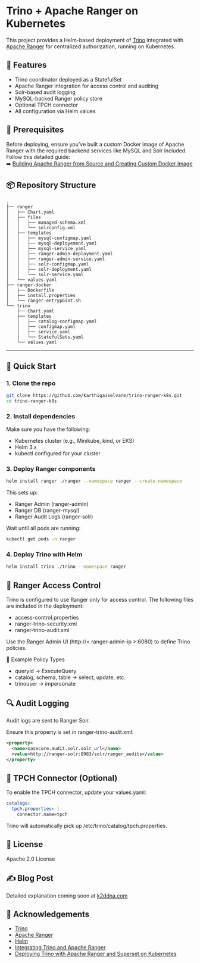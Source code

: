 # Trino + Apache Ranger on Kubernetes

This project provides a Helm-based deployment of [Trino](https://trino.io/) integrated with [Apache Ranger](https://ranger.apache.org/) for centralized authorization, running on Kubernetes.

## 🔧 Features

- Trino coordinator deployed as a StatefulSet
- Apache Ranger integration for access control and auditing
- Solr-based audit logging
- MySQL-backed Ranger policy store
- Optional TPCH connector
- All configuration via Helm values

## 📌 Prerequisites

Before deploying, ensure you’ve built a custom Docker image of Apache Ranger with the required backend services like MySQL and Solr included.  
Follow this detailed guide:  
➡️ [Building Apache Ranger from Source and Creating Custom Docker Image](https://www.k2ddna.com/2025/08/building-apache-ranger-from-source.html)

## 📦 Repository Structure


```
.
├── ranger
│   ├── Chart.yaml
│   ├── files
│   │   ├── managed-schema.xml
│   │   └── solrconfig.xml
│   ├── templates
│   │   ├── mysql-configmap.yaml
│   │   ├── mysql-deployement.yaml
│   │   ├── mysql-service.yaml
│   │   ├── ranger-admin-deployment.yaml
│   │   ├── ranger-admin-service.yaml
│   │   ├── solr-configmap.yaml
│   │   ├── solr-deployment.yaml
│   │   └── solr-service.yaml
│   └── values.yaml
├── ranger-docker
│   ├── Dockerfile
│   ├── install.properties
│   └── ranger-entrypoint.sh
└── trino
    ├── Chart.yaml
    ├── templates
    │   ├── catalog-configmap.yaml
    │   ├── configmap.yaml
    │   ├── service.yaml
    │   └── StatefulSets.yaml
    └── values.yaml
```


---

## 🚀 Quick Start

### 1. Clone the repo

```bash
git clone https://github.com/karthigaiselvanm/trino-ranger-k8s.git
cd trino-ranger-k8s
```

### 2. Install dependencies
Make sure you have the following:

* Kubernetes cluster (e.g., Minikube, kind, or EKS)
* Helm 3.x
* kubectl configured for your cluster

### 3. Deploy Ranger components

```bash
helm install ranger ./ranger --namespace ranger --create-namespace
```

This sets up:

* Ranger Admin (ranger-admin)
* Ranger DB (ranger-mysql)
* Ranger Audit Logs (ranger-solr)

Wait until all pods are running:

```bash
kubectl get pods -n ranger
```

### 4. Deploy Trino with Helm
```bash
helm install trino ./trino --namespace ranger
```

## 🔑 Ranger Access Control

Trino is configured to use Ranger only for access control. The following files are included in the deployment:

* access-control.properties
* ranger-trino-security.xml
* ranger-trino-audit.xml

Use the Ranger Admin UI (http://< ranger-admin-ip >:6080) to define Trino policies.

📁 Example Policy Types
* queryid → ExecuteQuery
* catalog, schema, table → select, update, etc.
* trinouser → impersonate

## 🔍 Audit Logging
Audit logs are sent to Ranger Solr.

Ensure this property is set in ranger-trino-audit.xml:
```xml
<property>
  <name>xasecure.audit.solr.solr_url</name>
  <value>http://ranger-solr:8983/solr/ranger_audits</value>
</property>
```

## 🧪 TPCH Connector (Optional)
To enable the TPCH connector, update your values.yaml:
```yaml
catalogs:
  tpch.properties: |
    connector.name=tpch
```

Trino will automatically pick up /etc/trino/catalog/tpch.properties.

## 📘 License
Apache 2.0 License

## ✍️ Blog Post
Detailed explanation coming soon at [k2ddna.com](https://www.k2ddna.com/)

## 🙌 Acknowledgements
* [Trino](https://trino.io/)
* [Apache Ranger](https://ranger.apache.org/)
* [Helm](https://helm.sh/)
* [Integrating Trino and Apache Ranger](https://medium.com/data-science/integrating-trino-and-apache-ranger-b808f6b96ad8)
* [Deploying Trino with Apache Ranger and Superset on Kubernetes](https://qnguyen3496.medium.com/deploying-trino-with-apache-ranger-and-superset-on-kubernetes-b85d834e5987)
